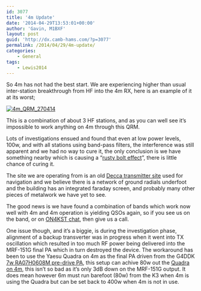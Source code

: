 ```yaml
---
id: 3077
title: '4m Update'
date: '2014-04-29T13:53:01+00:00'
author: 'Gavin, M1BXF'
layout: post
guid: 'http://dx.camb-hams.com/?p=3077'
permalink: /2014/04/29/4m-update/
categories:
    - General
tags:
    - Lewis2014
---
```


So 4m has not had the best start. We are experiencing higher than usual inter-station breakthrough from HF into the 4m RX, here is an example of it at its worst;

[![4m_QRM_270414](http://dx.camb-hams.com/wp-content/uploads/2014/04/4m_QRM_270414_thumb.jpg "4m_QRM_270414")](http://dx.camb-hams.com/wp-content/uploads/2014/04/4m_QRM_270414.jpg)

This is a combination of about 3 HF stations, and as you can well see it’s impossible to work anything on 4m through this QRM.

Lots of investigations ensued and found that even at low power levels, 100w, and with all stations using band-pass filters, the interference was still apparent and we had no way to cure it, the only conclusion is we have something nearby which is causing a “[rusty bolt effect](http://en.wikipedia.org/wiki/Rusty_bolt_effect)”, there is little chance of curing it.

The site we are operating from is an old [Decca transmitter site](http://en.wikipedia.org/wiki/Decca_Navigator_System) used for navigation and we believe there is a network of ground radials underfoot and the building has an integrated faraday screen, and probably many other pieces of metalwork we have yet to see.

The good news is we have found a combination of bands which work now well with 4m and 4m operation is yielding QSOs again, so if you see us on the band, or on [ON4KST chat](http://www.on4kst.com/chat/index.html), then give us a call.

One issue though, and it’s a biggie, is during the investigation phase, alignment of a backup transverter was in progress when it went into TX oscillation which resulted in too much RF power being delivered into the MRF-151G final PA which in turn destroyed the device. The workaround has been to use the Yaesu Quadra on 4m as the final PA driven from the G4DDK [7w RA07H0608M pre-drive PA](http://www.g4ddk.com/70MHzPA.pdf), this setup can achive 80w out the [Quadra on 4m](http://www.geekshed.co.uk/yaesus-quadra-vl-1000-will-do-70mhz/), this isn’t so bad as it’s only 3dB down on the MRF-151G output. It does mean however 6m must run barefoot (80w) from the K3 when 4m is using the Quadra but can be set back to 400w when 4m is not in use.